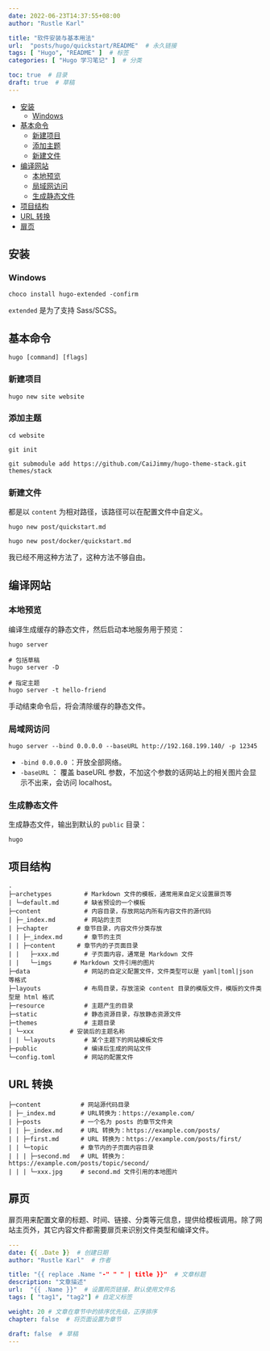 ```yaml
---
date: 2022-06-23T14:37:55+08:00
author: "Rustle Karl"

title: "软件安装与基本用法"
url:  "posts/hugo/quickstart/README"  # 永久链接
tags: [ "Hugo", "README" ]  # 标签
categories: [ "Hugo 学习笔记" ]  # 分类

toc: true  # 目录
draft: true  # 草稿
---
```


- [安装](#安装)
  - [Windows](#windows)
- [基本命令](#基本命令)
  - [新建项目](#新建项目)
  - [添加主题](#添加主题)
  - [新建文件](#新建文件)
- [编译网站](#编译网站)
  - [本地预览](#本地预览)
  - [局域网访问](#局域网访问)
  - [生成静态文件](#生成静态文件)
- [项目结构](#项目结构)
- [URL 转换](#url-转换)
- [扉页](#扉页)

## 安装

### Windows

```shell
choco install hugo-extended -confirm
```

`extended` 是为了支持 Sass/SCSS。

## 基本命令

```shell
hugo [command] [flags]
```

### 新建项目

```shell
hugo new site website
```

### 添加主题

```shell
cd website
```

```shell
git init
```

```shell
git submodule add https://github.com/CaiJimmy/hugo-theme-stack.git themes/stack
```

### 新建文件

都是以 `content` 为相对路径，该路径可以在配置文件中自定义。

```shell
hugo new post/quickstart.md
```

```shell
hugo new post/docker/quickstart.md
```

我已经不用这种方法了，这种方法不够自由。

## 编译网站

### 本地预览

编译生成缓存的静态文件，然后启动本地服务用于预览：

```shell
hugo server
```

```shell
# 包括草稿
hugo server -D
```

```shell
# 指定主题
hugo server -t hello-friend
```

手动结束命令后，将会清除缓存的静态文件。

### 局域网访问

```shell
hugo server --bind 0.0.0.0 --baseURL http://192.168.199.140/ -p 12345
```

- `-bind 0.0.0.0` ：开放全部网络。
- `-baseURL` ： 覆盖 baseURL 参数，不加这个参数的话网站上的相关图片会显示不出来，会访问 localhost。

### 生成静态文件

生成静态文件，输出到默认的 `public` 目录：

```shell
hugo
```

## 项目结构

```shell
.
├─archetypes         # Markdown 文件的模板，通常用来自定义设置扉页等
| └─default.md       # 缺省预设的一个模板
├─content            # 内容目录，存放网站内所有内容文件的源代码
| ├─_index.md        # 网站的主页
| ├─chapter        # 章节目录，内容文件分类存放
| | ├─_index.md      # 章节的主页
| | ├─content      # 章节内的子页面目录
| |   ├─xxx.md       # 子页面内容，通常是 Markdown 文件
| |   └─imgs      # Markdown 文件引用的图片
├─data               # 网站的自定义配置文件，文件类型可以是 yaml|toml|json 等格式
├─layouts            # 布局目录，存放渲染 content 目录的模版文件，模版的文件类型是 html 格式
├─resource           # 主题产生的目录
├─static             # 静态资源目录，存放静态资源文件
├─themes             # 主题目录
| └─xxx          # 安装后的主题名称
| | └─layouts        # 某个主题下的网站模板文件
├─public             # 编译后生成的网站文件
└─config.toml        # 网站的配置文件
```

## URL 转换

```shell
├─content           # 网站源代码目录
| ├─_index.md       # URL转换为：https://example.com/
| ├─posts           # 一个名为 posts 的章节文件夹
| | ├─_index.md     # URL 转换为：https://example.com/posts/
| | ├─first.md      # URL 转换为：https://example.com/posts/first/
| | └─topic         # 章节内的子页面内容目录
| | | ├─second.md   # URL 转换为：https://example.com/posts/topic/second/
| | | └─xxx.jpg     # second.md 文件引用的本地图片
```

## 扉页

扉页用来配置文章的标题、时间、链接、分类等元信息，提供给模板调用。除了网站主页外，其它内容文件都需要扉页来识别文件类型和编译文件。

```yaml
---
date: {{ .Date }}  # 创建日期
author: "Rustle Karl"  # 作者

title: "{{ replace .Name "-" " " | title }}"  # 文章标题
description: "文章描述"
url:  "{{ .Name }}"  # 设置网页链接，默认使用文件名
tags: [ "tag1", "tag2"] # 自定义标签

weight: 20 # 文章在章节中的排序优先级，正序排序
chapter: false  # 将页面设置为章节

draft: false  # 草稿
---
```
